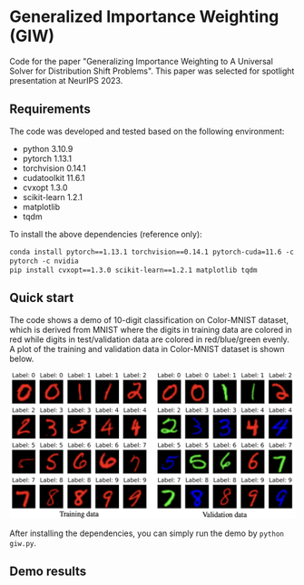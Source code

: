 # Generalized Importance Weighting (GIW)
Code for the paper "Generalizing Importance Weighting to A Universal Solver for Distribution Shift Problems". This paper was selected for spotlight presentation at NeurIPS 2023.

## Requirements
The code was developed and tested based on the following environment:
- python 3.10.9
- pytorch 1.13.1
- torchvision 0.14.1
- cudatoolkit 11.6.1
- cvxopt 1.3.0
- scikit-learn 1.2.1
- matplotlib 
- tqdm

To install the above dependencies (reference only):
```
conda install pytorch==1.13.1 torchvision==0.14.1 pytorch-cuda=11.6 -c pytorch -c nvidia
pip install cvxopt==1.3.0 scikit-learn==1.2.1 matplotlib tqdm
```

## Quick start
The code shows a demo of 10-digit classification on Color-MNIST dataset, which is derived from MNIST where the digits in training data are colored in red while digits in test/validation data are colored in red/blue/green evenly. A plot of the training and validation data in Color-MNIST dataset is shown below.

<img src="./plot_color_mnist.png" width="600">

After installing the dependencies, you can simply run the demo by `python giw.py`.

## Demo results

